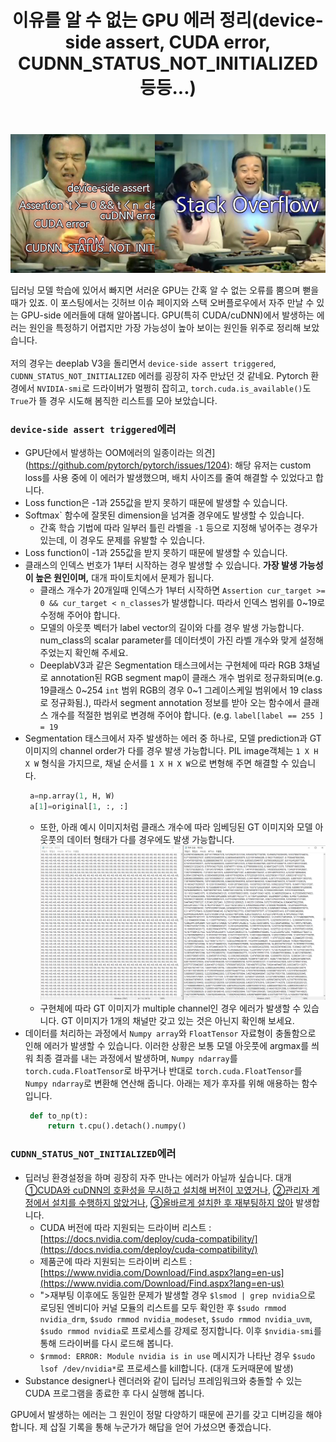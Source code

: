 ﻿---
layout: post
title: 이유를 알 수 없는 GPU 에러 정리(device-side assert, CUDA error, CUDNN_STATUS_NOT_INITIALIZED 등등...)
tags: [DL, troubleshooting]
categories: [Shoveling]
comments: true
sitemap: true
image: /assets/img/devlog/shoveling/gpu_errors/fk_gpu.png
accent_image: 
  background: url('/assets/img/sidebar-bg.gif') center/cover
  overlay: false
accent_color: '#ccc'
theme_color: '#ccc'
description: >
  딥러닝 모델 학습에 있어서 빠지면 서러운 GPU는 간혹 알 수 없는 오류를 뿜으며 뻗을 때가 있죠. 이 포스팅에서는 깃허브 이슈 페이지와 스택 오버플로우에서 자주 만날 수 있는 GPU-side 에러들에 대해 알아봅니다.
related_posts:
    - /devlog/_posts/Event&Seminar/2019-02-23-NAVERVisionAIHack.md

---

![case_details](/assets/img/devlog/shoveling/gpu_errors/fk_gpu.png)

딥러닝 모델 학습에 있어서 빠지면 서러운 GPU는 간혹 알 수 없는 오류를 뿜으며 뻗을 때가 있죠. 이 포스팅에서는 깃허브 이슈 페이지와 스택 오버플로우에서 자주 만날 수 있는 GPU-side 에러들에 대해 알아봅니다. GPU(특히 CUDA/cuDNN)에서 발생하는 에러는 원인을 특정하기 어렵지만 가장 가능성이 높아 보이는 원인들 위주로 정리해 보았습니다.<br><br>
저의 경우는 deeplab V3을 돌리면서 `device-side assert triggered`, `CUDNN_STATUS_NOT_INITIALIZED` 에러를 굉장히 자주 만났던 것 같네요. Pytorch 환경에서 `NVIDIA-smi`로 드라이버가 멀쩡히 잡히고, `torch.cuda.is_available()`도 `True`가 뜰 경우 시도해 봄직한 리스트를 모아 보았습니다.

### `device-side assert triggered`에러
   - GPU단에서 발생하는 OOM에러의 일종이라는 의견](https://github.com/pytorch/pytorch/issues/1204): 해당 유저는 custom loss를 사용 중에 이 에러가 발생했으며, 배치 사이즈를 줄여 해결할 수 있었다고 합니다. <br>
   - Loss function은 -1과 255값을 받지 못하기 때문에 발생할 수 있습니다. <br>
   - Softmax` 함수에 잘못된 dimension을 넘겨줄 경우에도 발생할 수 있습니다. <br>
      - 간혹 학습 기법에 따라 일부러 틀린 라벨을 `-1` 등으로 지정해 넣어주는 경우가 있는데, 이 경우도 문제를 유발할 수 있습니다.<br>   
   - Loss function이 -1과 255값을 받지 못하기 때문에 발생할 수 있습니다. <br>
   - 클래스의 인덱스 번호가 1부터 시작하는 경우 발생할 수 있습니다. <b>가장 발생 가능성이 높은 원인이며,</b> 대개 파이토치에서 문제가 됩니다.<br>
      - 클래스 개수가 20개일때 인덱스가 1부터 시작하면 `Assertion cur_target >= 0 && cur_target < n_classes`가 발생합니다. 따라서 인덱스 범위를 0~19로 수정해 주어야 합니다.<br>
      - 모델의 아웃풋 벡터가 label vector의 길이와 다를 경우 발생 가능합니다. num_class의 scalar parameter를 데이터셋이 가진 라벨 개수와 맞게 설정해 주었는지 확인해 주세요.<br>
      - DeeplabV3과 같은 Segmentation 태스크에서는 구현체에 따라 RGB 3채널로 annotation된 RGB segment map이 클래스 개수 범위로 정규화되며(e.g. 19클래스 0~254 `int` 범위 RGB의 경우 0~1 그레이스케일 범위에서 19 class로 정규화됨.), 따라서 segment annotation 정보를 받아 오는 함수에서 클래스 개수를 적절한 범위로 변경해 주어야 합니다. (e.g. `label[label == 255 ] = 19`<br>
   - Segmentation 태스크에서 자주 발생하는 에러 중 하나로, 모델 prediction과 GT 이미지의 channel order가 다를 경우 발생 가능합니다. PIL image객체는 `1 X H X W` 형식을 가지므로, 채널 순서를 `1 X H X W`으로 변형해 주면 해결할 수 있습니다. <br>
       ```python
        a=np.array(1, H, W)
        a[1]=original[1, :, :]
        ```
      - 또한, 아래 예시 이미지처럼 클래스 개수에 따라 임베딩된 GT 이미지와 모델 아웃풋의 데이터 형태가 다를 경우에도 발생 가능합니다. <br>
      ![png](/assets/img/devlog/shoveling/gpu_errors/fk_gpu2.png)
      - 구현체에 따라 GT 이미지가 multiple channel인 경우 에러가 발생할 수 있습니다. GT 이미지가 1개의 채널만 갖고 있는 것은 아닌지 확인해 보세요.<br> 
   - 데이터를 처리하는 과정에서 `Numpy array`와 `FloatTensor` 자료형이 충돌함으로 인해 에러가 발생할 수 있습니다. 이러한 상황은 보통 모델 아웃풋에 argmax를 씌워 최종 결과를 내는 과정에서 발생하며, `Numpy ndarray`를 `torch.cuda.FloatTensor`로 바꾸거나 반대로 `torch.cuda.FloatTensor`를 `Numpy ndarray`로 변환해 연산해 줍니다. 아래는 제가 후자를 위해 애용하는 함수입니다. <br>  
       ```python
        def to_np(t):
            return t.cpu().detach().numpy()
        ```

### `CUDNN_STATUS_NOT_INITIALIZED`에러
- 딥러닝 환경설정을 하며 굉장히 자주 만나는 에러가 아닐까 싶습니다. 대개 <u>①CUDA와 cuDNN의 호환성을 무시하고 설치해 버전이 꼬였거나</u>, <u>②관리자 계정에서 설치를 수행하지 않았거나</u>, <u>③올바르게 설치한 후 재부팅하지 않아</u> 발생합니다.<br>
    - CUDA 버전에 따라 지원되는 드라이버 리스트 : [https://docs.nvidia.com/deploy/cuda-compatibility/](https://docs.nvidia.com/deploy/cuda-compatibility/)<br>
    - 제품군에 따라 지원되는 드라이버 리스트 : [https://www.nvidia.com/Download/Find.aspx?lang=en-us](https://www.nvidia.com/Download/Find.aspx?lang=en-us)<br>
    - ">재부팅 이후에도 동일한 문제가 발생할 경우 `$lsmod | grep nvidia`으로 로딩된 엔비디아 커널 모듈의 리스트를 모두 확인한 후 `$sudo rmmod nvidia_drm`, `$sudo rmmod nvidia_modeset`, `$sudo rmmod nvidia_uvm`, `$sudo rmmod nvidia`로 프로세스를 강제로 정지합니다. 이후 `$nvidia-smi`를 통해 드라이버를 다시 로드해 봅니다.<br>
    - `$rmmod: ERROR: Module nvidia is in use` 메시지가 나타난 경우 `$sudo lsof /dev/nvidia*`로 프로세스를 kill합니다. (대개 도커때문에 발생)<br>
- Substance designer나 렌더러와 같이 딥러닝 프레임워크와 충돌할 수 있는 CUDA 프로그램을 종료한 후 다시 실행해 봅니다.<br>    

GPU에서 발생하는 에러는 그 원인이 정말 다양하기 때문에 끈기를 갖고 디버깅을 해야 합니다. 제 삽질 기록을 통해 누군가가 해답을 얻어 가셨으면 좋겠습니다. 